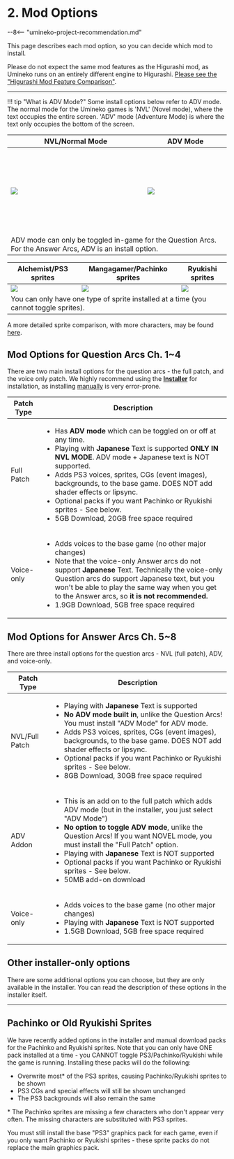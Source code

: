 # 2. Mod Options

--8<-- "umineko-project-recommendation.md"

This page describes each mod option, so you can decide which mod to install.

Please do not expect the same mod features as the Higurashi mod, as Umineko runs on an entirely different engine to Higurashi. [Please see the "Higurashi Mod Feature Comparison"](Umineko-Getting-started.md#higurashi-mod-feature-comparison).

----

!!! tip "What is ADV Mode?"
    Some install options below refer to ADV mode. The normal mode for the Umineko games is 'NVL' (Novel mode), where the text occupies the entire screen. 'ADV' mode (Adventure Mode)  is where the text only occupies the bottom of the screen.

<table>
<thead>
<tr class="header">
<th>NVL/Normal Mode</th>
<th>ADV Mode</th>
</tr>
</thead>
<tbody>
<td height=200><img src="https://07th-mod.com/wiki/Umineko/img/3.jpg"></td>
<td height=200><img src="https://07th-mod.com/wiki/Umineko/img/4.jpg"></td>
<tr><td colspan="2">ADV mode can only be toggled in-game for the Question Arcs. For the Answer Arcs, ADV is an install option.</td></tr>
</tbody>
</table>

<table>
    <thead>
        <tr>
            <th>Alchemist/PS3 sprites</th>
            <th>Mangagamer/Pachinko sprites</th>
            <th>Ryukishi sprites</th>
        </tr>
    </thead>
    <tbody>
        <tr>
            <td><img src="https://07th-mod.com/wiki/Umineko/img/sprite_alchemist.png"></td>
            <td><img src="https://07th-mod.com/wiki/Umineko/img/sprite_pachinko.png"></td>
            <td><img src="https://07th-mod.com/wiki/Umineko/img/sprite_potato.png"></td>
        </tr>
        <tr><td colspan="3">You can only have one type of sprite installed at a time (you cannot toggle sprites).</td></tr>
    </tbody>
</table>

A more detailed sprite comparison, with more characters, may be found [here](https://07th-mod.com/wiki/Umineko/img/umineko-sprite-comparison.png).

## Mod Options for Question Arcs Ch. 1~4

There are two main install options for the question arcs - the full patch, and the voice only patch. We highly recommend using the **[Installer](Umineko-Part-3a-Cross-Platform-Installer.md)** for installation, as installing [manually](Umineko-Part-1.1---Voices-only-Patch.md) is very error-prone.

<table>
    <thead>
        <tr>
            <th>Patch Type</th>
            <th>Description</th>
        </tr>
    </thead>
    <tbody>
        <tr>
            <td>Full Patch</td>
            <td>
                <ul>
                    <li>Has <strong>ADV mode</strong> which can be toggled on or off at any time.</li>
                    <li>Playing with <strong>Japanese</strong> Text is supported <strong>ONLY IN NVL MODE</strong>. ADV mode + Japanese text is NOT supported.</li>
                    <li>Adds PS3 voices, sprites, CGs (event images), backgrounds, to the base game. DOES NOT add shader effects or lipsync.</li>
                    <li>Optional packs if you want Pachinko or Ryukishi sprites - See below.</li>
                    <li>5GB Download, 20GB free space required</li>
                </ul>
            </td>
        </tr>
        <tr>
            <td>Voice-only</td>
            <td>
                <ul>
                    <li>Adds voices to the base game (no other major changes)</li>
                    <li>Note that the voice-only Answer arcs do not support <strong>Japanese</strong> Text. Technically the voice-only Question arcs do support Japanese text, but you won't be able to play the same way when you get to the Answer arcs, so <strong>it is not recommended.</strong></li>
                    <li>1.9GB Download, 5GB free space required</li>
                </ul>
            </td>
        </tr>
    </tbody>
</table>

## Mod Options for Answer Arcs Ch. 5~8

There are three install options for the question arcs - NVL (full patch), ADV, and voice-only.

<table>
    <thead>
        <tr>
            <th>Patch Type</th>
            <th>Description</th>
        </tr>
    </thead>
    <tbody>
        <tr>
            <td>NVL/Full Patch</td>
            <td>
                <ul>
                    <li>Playing with <strong>Japanese</strong> Text is supported</li>
                    <li><strong>No ADV mode built in</strong>, unlike the Question Arcs! You must install "ADV Mode" for ADV mode.</li>
                    <li>Adds PS3 voices, sprites, CGs (event images), backgrounds, to the base game. DOES NOT add shader effects or lipsync.</li>
                    <li>Optional packs if you want Pachinko or Ryukishi sprites - See below.</li>
                    <li>8GB Download, 30GB free space required</li>
                </ul>
            </td>
        </tr>
        <tr>
            <td>ADV Addon</td>
            <td>
                <ul>
                    <li>This is an add on to the full patch which adds ADV mode (but in the installer, you just select "ADV Mode")</li>
                    <li><strong>No option to toggle ADV mode</strong>, unlike the Question Arcs! If you want NOVEL mode, you must install the "Full Patch" option.</li>
                    <li>Playing with <strong>Japanese</strong> Text is NOT supported</li>
                    <li>Optional packs if you want Pachinko or Ryukishi sprites - See below.</li>
                    <li>50MB add-on download</li>
                </ul>
            </td>
        </tr>
        <tr>
            <td>Voice-only</td>
            <td>
                <ul>
                    <li>Adds voices to the base game (no other major changes)</li>
                    <li>Playing with <strong>Japanese</strong> Text is NOT supported</strong></li>
                    <li>1.5GB Download, 5GB free space required</li>
                </ul>
            </td>
        </tr>
    </tbody>
</table>

## Other installer-only options

There are some additional options you can choose, but they are only available in the installer. You can read the description of these options in the installer itself.

----

## Pachinko or Old Ryukishi Sprites

We have recently added options in the installer and manual download packs for the Pachinko and Ryukishi sprites. Note that you can only have ONE pack installed at a time - you CANNOT toggle PS3/Pachinko/Ryukishi while the game is running. Installing these packs will do the following:

- Overwrite most* of the PS3 sprites, causing Pachinko/Ryukishi sprites to be shown
- PS3 CGs and special effects will still be shown unchanged
- The PS3 backgrounds will also remain the same

\* The Pachinko sprites are missing a few characters who don't appear very often. The missing characters are substituted with PS3 sprites.

You must still install the base "PS3" graphics pack for each game, even if you only want Pachinko or Ryukishi sprites - these sprite packs do not replace the main graphics pack.
